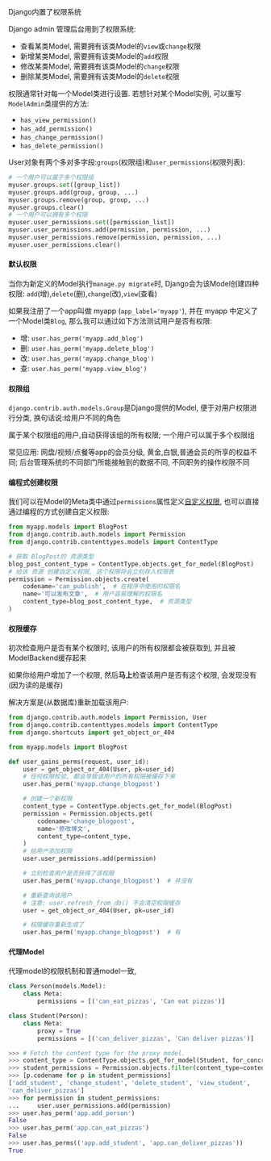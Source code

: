Django内置了权限系统

Django admin 管理后台用到了权限系统:
- 查看某类Model, 需要拥有该类Model的`view`或`change`权限
- 新增某类Model, 需要拥有该类Model的`add`权限
- 修改某类Model, 需要拥有该类Model的`change`权限
- 删除某类Model, 需要拥有该类Model的`delete`权限

权限通常针对每一个Model类进行设置. 若想针对某个Model实例, 可以重写`ModelAdmin`类提供的方法:
- `has_view_permission()`
- `has_add_permission()`
- `has_change_permission()`
- `has_delete_permission()`

User对象有两个多对多字段:`groups`(权限组)和`user_permissions`(权限列表):
```python
# 一个用户可以属于多个权限组
myuser.groups.set([group_list])
myuser.groups.add(group, group, ...)
myuser.groups.remove(group, group, ...)
myuser.groups.clear()
# 一个用户可以拥有多个权限
myuser.user_permissions.set([permission_list])
myuser.user_permissions.add(permission, permission, ...)
myuser.user_permissions.remove(permission, permission, ...)
myuser.user_permissions.clear()
```

#### 默认权限
当你为新定义的Model执行`manage.py migrate`时, Django会为该Model创建四种权限: `add`(增),`delete`(删),`change`(改),`view`(查看)

如果我注册了一个app叫做 myapp (`app_label='myapp'`), 并在 myapp 中定义了一个Model类`Blog`, 那么我可以通过如下方法测试用户是否有权限:
- 增: `user.has_perm('myapp.add_blog')`
- 删: `user.has_perm('myapp.delete_blog')`
- 改: `user.has_perm('myapp.change_blog')`
- 查: `user.has_perm('myapp.view_blog')`

#### 权限组
`django.contrib.auth.models.Group`是Django提供的Model, 便于对用户权限进行分类, 换句话说:给用户不同的角色

属于某个权限组的用户,自动获得该组的所有权限; 一个用户可以属于多个权限组

常见应用: 网盘/视频/点餐等app的会员分级, 黄金,白银,普通会员的所享的权益不同; 后台管理系统的不同部门所能接触到的数据不同, 不同职务的操作权限不同

#### 编程式创建权限
我们可以在Model的Meta类中通过`permissions`属性定义[自定义权限](https://docs.djangoproject.com/en/3.0/topics/auth/customizing/#custom-permissions), 也可以直接通过编程的方式创建自定义权限:
```python
from myapp.models import BlogPost
from django.contrib.auth.models import Permission
from django.contrib.contenttypes.models import ContentType

# 获取 BlogPost的 资源类型
blog_post_content_type = ContentType.objects.get_for_model(BlogPost)
# 给该 资源 创建自定义权限, 这个权限将会立刻存入权限表
permission = Permission.objects.create(
    codename='can_publish',  # 在程序中使用的权限名
    name='可以发布文章',  # 用户容易理解的权限名
    content_type=blog_post_content_type,  # 资源类型
)
```

#### 权限缓存
初次检查用户是否有某个权限时, 该用户的所有权限都会被获取到, 并且被ModelBackend缓存起来

如果你给用户增加了一个权限, 然后**马上**检查该用户是否有这个权限, 会发现没有(因为读的是缓存)

解决方案是(从数据库)重新加载该用户:

```python
from django.contrib.auth.models import Permission, User
from django.contrib.contenttypes.models import ContentType
from django.shortcuts import get_object_or_404

from myapp.models import BlogPost

def user_gains_perms(request, user_id):
    user = get_object_or_404(User, pk=user_id)
    # 任何权限校验, 都会导致该用户的所有权限被缓存下来
    user.has_perm('myapp.change_blogpost')

    # 创建一个新权限
    content_type = ContentType.objects.get_for_model(BlogPost)
    permission = Permission.objects.get(
        codename='change_blogpost',
        name='修改博文',
        content_type=content_type,
    )
    # 给用户添加权限
    user.user_permissions.add(permission)

    # 立刻检查用户是否获得了该权限
    user.has_perm('myapp.change_blogpost')  # 并没有

    # 重新查询该用户
    # 注意: user.refresh_from_db() 不会清空权限缓存
    user = get_object_or_404(User, pk=user_id)

    # 权限缓存重新生成了
    user.has_perm('myapp.change_blogpost')  # 有
```
#### 代理Model
代理model的权限机制和普通model一致, 
```python
class Person(models.Model):
    class Meta:
        permissions = [('can_eat_pizzas', 'Can eat pizzas')]

class Student(Person):
    class Meta:
        proxy = True
        permissions = [('can_deliver_pizzas', 'Can deliver pizzas')]

>>> # Fetch the content type for the proxy model.
>>> content_type = ContentType.objects.get_for_model(Student, for_concrete_model=False)
>>> student_permissions = Permission.objects.filter(content_type=content_type)
>>> [p.codename for p in student_permissions]
['add_student', 'change_student', 'delete_student', 'view_student',
'can_deliver_pizzas']
>>> for permission in student_permissions:
...     user.user_permissions.add(permission)
>>> user.has_perm('app.add_person')
False
>>> user.has_perm('app.can_eat_pizzas')
False
>>> user.has_perms(('app.add_student', 'app.can_deliver_pizzas'))
True
```